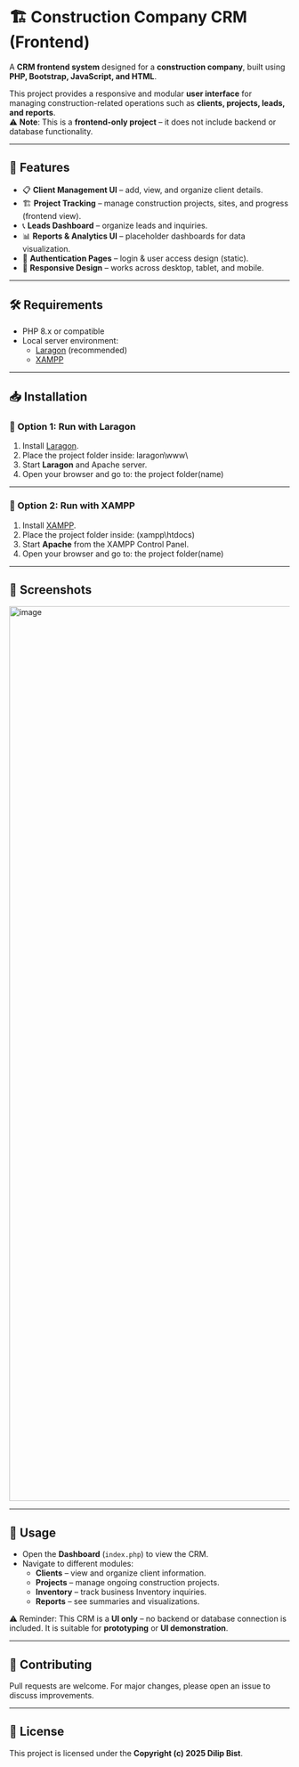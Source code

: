 # 🏗️ Construction Company CRM (Frontend)

A **CRM frontend system** designed for a **construction company**, built using **PHP, Bootstrap, JavaScript, and HTML**.  

This project provides a responsive and modular **user interface** for managing construction-related operations such as **clients, projects, leads, and reports**.  
⚠️ **Note**: This is a **frontend-only project** – it does not include backend or database functionality.

---

## 🚀 Features
- 📋 **Client Management UI** – add, view, and organize client details.
- 🏗️ **Project Tracking** – manage construction projects, sites, and progress (frontend view).
- 📞 **Leads Dashboard** – organize leads and inquiries.
- 📊 **Reports & Analytics UI** – placeholder dashboards for data visualization.
- 🔐 **Authentication Pages** – login & user access design (static).
- 📱 **Responsive Design** – works across desktop, tablet, and mobile.

---

## 🛠️ Requirements
- PHP 8.x or compatible  
- Local server environment:
  - [Laragon](https://laragon.org/) (recommended)  
  - [XAMPP](https://www.apachefriends.org/index.html)  

---

## 📥 Installation

### 🔹 Option 1: Run with **Laragon**
1. Install [Laragon](https://laragon.org/).  
2. Place the project folder inside: laragon\www\  
3. Start **Laragon** and Apache server.  
4. Open your browser and go to: the project folder(name)

---

### 🔹 Option 2: Run with **XAMPP**
1. Install [XAMPP](https://www.apachefriends.org/).  
2. Place the project folder inside: (xampp\htdocs\)
3. Start **Apache** from the XAMPP Control Panel.  
4. Open your browser and go to: the project folder(name)


---

## 📸 Screenshots
<img width="1897" height="1608" alt="image" src="https://github.com/user-attachments/assets/ec5b6f00-715f-4270-bc75-8f1956946133" />


---

## 📖 Usage
- Open the **Dashboard** (`index.php`) to view the CRM.  
- Navigate to different modules:
  - **Clients** – view and organize client information.  
  - **Projects** – manage ongoing construction projects.  
  - **Inventory** – track business Inventory inquiries.  
  - **Reports** – see summaries and visualizations.  

⚠️ Reminder: This CRM is a **UI only** – no backend or database connection is included. It is suitable for **prototyping** or **UI demonstration**.

---

## 🤝 Contributing
Pull requests are welcome. For major changes, please open an issue to discuss improvements.

---

## 📜 License
This project is licensed under the **Copyright (c) 2025 Dilip Bist**.

